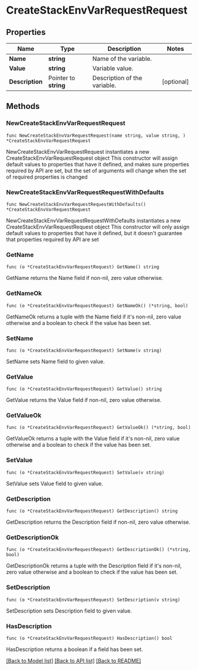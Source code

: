 # CreateStackEnvVarRequestRequest

## Properties

Name | Type | Description | Notes
------------ | ------------- | ------------- | -------------
**Name** | **string** | Name of the variable. | 
**Value** | **string** | Variable value. | 
**Description** | Pointer to **string** | Description of the variable. | [optional] 

## Methods

### NewCreateStackEnvVarRequestRequest

`func NewCreateStackEnvVarRequestRequest(name string, value string, ) *CreateStackEnvVarRequestRequest`

NewCreateStackEnvVarRequestRequest instantiates a new CreateStackEnvVarRequestRequest object
This constructor will assign default values to properties that have it defined,
and makes sure properties required by API are set, but the set of arguments
will change when the set of required properties is changed

### NewCreateStackEnvVarRequestRequestWithDefaults

`func NewCreateStackEnvVarRequestRequestWithDefaults() *CreateStackEnvVarRequestRequest`

NewCreateStackEnvVarRequestRequestWithDefaults instantiates a new CreateStackEnvVarRequestRequest object
This constructor will only assign default values to properties that have it defined,
but it doesn't guarantee that properties required by API are set

### GetName

`func (o *CreateStackEnvVarRequestRequest) GetName() string`

GetName returns the Name field if non-nil, zero value otherwise.

### GetNameOk

`func (o *CreateStackEnvVarRequestRequest) GetNameOk() (*string, bool)`

GetNameOk returns a tuple with the Name field if it's non-nil, zero value otherwise
and a boolean to check if the value has been set.

### SetName

`func (o *CreateStackEnvVarRequestRequest) SetName(v string)`

SetName sets Name field to given value.


### GetValue

`func (o *CreateStackEnvVarRequestRequest) GetValue() string`

GetValue returns the Value field if non-nil, zero value otherwise.

### GetValueOk

`func (o *CreateStackEnvVarRequestRequest) GetValueOk() (*string, bool)`

GetValueOk returns a tuple with the Value field if it's non-nil, zero value otherwise
and a boolean to check if the value has been set.

### SetValue

`func (o *CreateStackEnvVarRequestRequest) SetValue(v string)`

SetValue sets Value field to given value.


### GetDescription

`func (o *CreateStackEnvVarRequestRequest) GetDescription() string`

GetDescription returns the Description field if non-nil, zero value otherwise.

### GetDescriptionOk

`func (o *CreateStackEnvVarRequestRequest) GetDescriptionOk() (*string, bool)`

GetDescriptionOk returns a tuple with the Description field if it's non-nil, zero value otherwise
and a boolean to check if the value has been set.

### SetDescription

`func (o *CreateStackEnvVarRequestRequest) SetDescription(v string)`

SetDescription sets Description field to given value.

### HasDescription

`func (o *CreateStackEnvVarRequestRequest) HasDescription() bool`

HasDescription returns a boolean if a field has been set.


[[Back to Model list]](../README.md#documentation-for-models) [[Back to API list]](../README.md#documentation-for-api-endpoints) [[Back to README]](../README.md)


